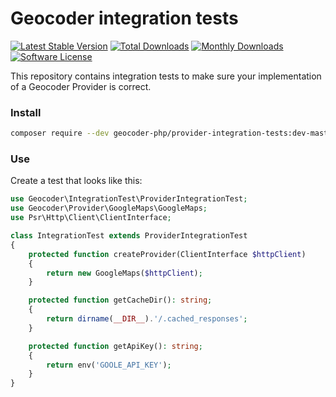 # Geocoder integration tests

[![Latest Stable Version](https://poser.pugx.org/geocoder-php/provider-integration-tests/v/stable)](https://packagist.org/packages/geocoder-php/provider-integration-tests)
[![Total Downloads](https://poser.pugx.org/geocoder-php/provider-integration-tests/downloads)](https://packagist.org/packages/geocoder-php/provider-integration-tests)
[![Monthly Downloads](https://poser.pugx.org/geocoder-php/provider-integration-tests/d/monthly.png)](https://packagist.org/packages/geocoder-php/provider-integration-tests)
[![Software License](https://img.shields.io/badge/license-MIT-brightgreen.svg?style=flat-square)](LICENSE)

This repository contains integration tests to make sure your implementation of a Geocoder Provider is correct.

### Install

```bash
composer require --dev geocoder-php/provider-integration-tests:dev-master
```

### Use

Create a test that looks like this:

```php
use Geocoder\IntegrationTest\ProviderIntegrationTest;
use Geocoder\Provider\GoogleMaps\GoogleMaps;
use Psr\Http\Client\ClientInterface;

class IntegrationTest extends ProviderIntegrationTest
{
    protected function createProvider(ClientInterface $httpClient)
    {
        return new GoogleMaps($httpClient);
    }

    protected function getCacheDir(): string;
    {
        return dirname(__DIR__).'/.cached_responses';
    }

    protected function getApiKey(): string;
    {
        return env('GOOLE_API_KEY');
    }
}
```

